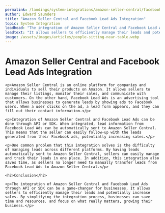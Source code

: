 ```yaml
---
permalink: /landings/system-integrations/amazon-seller-central/facebook-lead-ads
author: Edward Saunders
title: "Amazon Seller Central and Facebook Lead Ads Integration"
topic: System Integration
leadhead: "The integration of Amazon Seller Central and Facebook Lead Ads through API or SDK can be a game-changer for businesses"
leadtext: "It allows sellers to efficiently manage their leads and potentially increase sales. By simplifying the integration process, businesses can save time and resources, and focus on what really matters, growing their business."
image: /assets/images/articles/people-sitting-near-table.webp
---
```

<div class="arttext">	<h1>Amazon Seller Central and Facebook Lead Ads Integration</h1>

	<p>Amazon Seller Central is an online platform for companies and individuals to sell their products on Amazon. It allows sellers to manage their listings, monitor their sales, and communicate with customers. On the other hand, Facebook Lead Ads is an advertising tool that allows businesses to generate leads by showing ads to Facebook users. When a user clicks on the ad, a lead form appears, and they can fill out their contact information.</p>

	<p>Integration of Amazon Seller Central and Facebook Lead Ads can be done through API or SDK. When integrated, lead information from Facebook Lead Ads can be automatically sent to Amazon Seller Central. This means that the seller can easily follow-up with the leads generated from their Facebook ads, potentially increasing sales.</p>

	<p>One common problem that this integration solves is the difficulty of managing leads across different platforms. By having leads automatically sent to Amazon Seller Central, sellers can easily manage and track their leads in one place. In addition, this integration also saves time, as sellers no longer need to manually transfer leads from Facebook Lead Ads to Amazon Seller Central.</p>

	<h2>Conclusion</h2>

	<p>The integration of Amazon Seller Central and Facebook Lead Ads through API or SDK can be a game-changer for businesses. It allows sellers to efficiently manage their leads and potentially increase sales. By simplifying the integration process, businesses can save time and resources, and focus on what really matters, growing their business.</p>
</div>